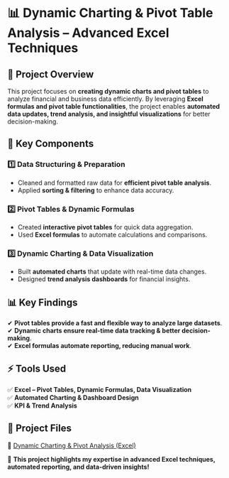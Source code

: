# 📊 Dynamic Charting & Pivot Table Analysis – Advanced Excel Techniques  

## 📌 Project Overview  
This project focuses on **creating dynamic charts and pivot tables** to analyze financial and business data efficiently. By leveraging **Excel formulas and pivot table functionalities**, the project enables **automated data updates, trend analysis, and insightful visualizations** for better decision-making.  

## 🔹 Key Components  

### **1️⃣ Data Structuring & Preparation**  
- Cleaned and formatted raw data for **efficient pivot table analysis**.  
- Applied **sorting & filtering** to enhance data accuracy.  

### **2️⃣ Pivot Tables & Dynamic Formulas**  
- Created **interactive pivot tables** for quick data aggregation.  
- Used **Excel formulas** to automate calculations and comparisons.  

### **3️⃣ Dynamic Charting & Data Visualization**  
- Built **automated charts** that update with real-time data changes.  
- Designed **trend analysis dashboards** for financial insights.  

## 📊 Key Findings  
✔ **Pivot tables provide a fast and flexible way to analyze large datasets**.  
✔ **Dynamic charts ensure real-time data tracking & better decision-making**.  
✔ **Excel formulas automate reporting, reducing manual work**.  

## ⚡ Tools Used  
✅ **Excel – Pivot Tables, Dynamic Formulas, Data Visualization**  
✅ **Automated Charting & Dashboard Design**  
✅ **KPI & Trend Analysis**  

## 📂 Project Files  
🔹 [Dynamic Charting & Pivot Analysis (Excel)](https://github.com/MerouaneNedjar/portofolio_project/blob/main/dynamic%20chart%20with%20pivot%20and%20formulas.xlsx)  


🚀 **This project highlights my expertise in advanced Excel techniques, automated reporting, and data-driven insights!**  
